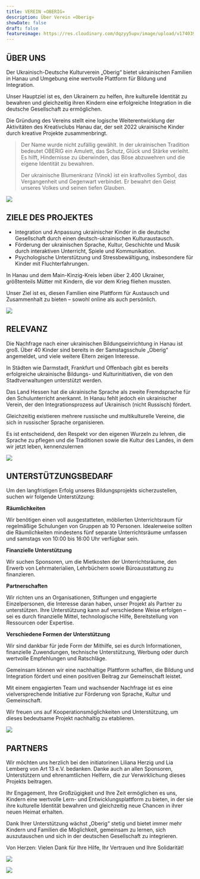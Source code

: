 ```yaml
---
title: VEREIN «OBERIG»
description: Über Verein «Oberig»
showDate: false
draft: false
featureimage: https://res.cloudinary.com/dqzyy5upv/image/upload/v1740394166/featured_chagg5.jpg
---
```

## ÜBER UNS

Der Ukrainisch-Deutsche Kulturverein „Oberig“ bietet ukrainischen Familien in Hanau und Umgebung eine wertvolle Plattform für Bildung und Integration.

Unser Hauptziel ist es, den Ukrainern zu helfen, ihre kulturelle Identität zu bewahren und gleichzeitig ihren Kindern eine erfolgreiche Integration in die deutsche Gesellschaft zu ermöglichen.

Die Gründung des Vereins stellt eine logische Weiterentwicklung der Aktivitäten des
Kreativclubs Hanau dar, der seit 2022 ukrainische Kinder durch kreative Projekte zusammenbringt.

> Der Name wurde nicht zufällig gewählt. In der ukrainischen Tradition bedeutet OBERIG ein Amulett, das Schutz, Glück und Stärke verleiht. Es hilft, Hindernisse zu überwinden, das Böse abzuwehren und die eigene Identität zu bewahren.
>
> Der ukrainische Blumenkranz (Vinok) ist ein kraftvolles Symbol, das Vergangenheit und Gegenwart verbindet. Er bewahrt den Geist unseres Volkes und seinen tiefen Glauben.

![](https://res.cloudinary.com/dqzyy5upv/image/upload/v1740741931/1_%D0%BF%D0%BE%D1%81%D1%82_11_page-0001_pxwzco.jpg)

## ZIELE DES PROJEKTES

* Integration und Anpassung ukrainischer Kinder in die deutsche Gesellschaft durch einen deutsch-ukrainischen Kulturaustausch.
* Förderung der ukrainischen Sprache, Kultur, Geschichte und Musik durch interaktiven Unterricht, Spiele und Kommunikation.
* Psychologische Unterstützung und Stressbewältigung, insbesondere für Kinder mit Fluchterfahrungen.

In Hanau und dem Main-Kinzig-Kreis leben über 2.400 Ukrainer, größtenteils Mütter
mit Kindern, die vor dem Krieg fliehen mussten.

Unser Ziel ist es, diesen Familien eine Plattform für Austausch und Zusammenhalt zu
bieten – sowohl online als auch persönlich.

![](https://res.cloudinary.com/dqzyy5upv/image/upload/v1740394167/img2_o94e0m.jpg)

## RELEVANZ

Die Nachfrage nach einer ukrainischen Bildungseinrichtung in Hanau ist groß. Über 40 Kinder sind bereits in der Samstagsschule „Oberig“ angemeldet, und viele weitere Eltern zeigen Interesse.

In Städten wie Darmstadt, Frankfurt und Offenbach gibt es bereits erfolgreiche ukrainische Bildungs- und Kulturinitiativen, die von den Stadtverwaltungen unterstützt werden.

Das Land Hessen hat die ukrainische Sprache als zweite Fremdsprache für den Schulunterricht anerkannt. In Hanau fehlt jedoch ein ukrainischer Verein, der den Integrationsprozess auf Ukrainisch (nicht Russisch) fördert. 

Gleichzeitig existieren mehrere russische und multikulturelle Vereine, die sich in russischer Sprache organisieren.

Es ist entscheidend, den Respekt vor den eigenen Wurzeln zu lehren, die Sprache zu pflegen und die Traditionen sowie die Kultur des Landes, in dem wir jetzt leben, kennenzulernen

![](https://res.cloudinary.com/dqzyy5upv/image/upload/v1740484881/20250221_151207_upsrxk.jpg)

## UNTERSTÜTZUNGSBEDARF

Um den langfristigen Erfolg unseres Bildungsprojekts sicherzustellen, suchen wir folgende Unterstützung:

**Räumlichkeiten**

Wir benötigen einen voll ausgestatteten, möblierten Unterrichtsraum für regelmäßige Schulungen von Gruppen ab 10 Personen. Idealerweise sollten die Räumlichkeiten mindestens fünf separate Unterrichtsräume umfassen und samstags von 10:00 bis 16:00 Uhr verfügbar sein.

**Finanzielle Unterstützung**

Wir suchen Sponsoren, um die Mietkosten der Unterrichtsräume, den Erwerb von Lehrmaterialien, Lehrbüchern sowie Büroausstattung zu finanzieren.

**Partnerschaften**

Wir richten uns an Organisationen, Stiftungen und engagierte Einzelpersonen, die Interesse daran haben, unser Projekt als Partner zu unterstützen. Ihre Unterstützung kann auf verschiedene Weise erfolgen – sei es durch finanzielle Mittel, technologische Hilfe, Bereitstellung von Ressourcen oder Expertise.

**Verschiedene Formen der Unterstützung**

Wir sind dankbar für jede Form der Mithilfe, sei es durch Informationen, finanzielle Zuwendungen, technische Unterstützung, Werbung oder durch wertvolle Empfehlungen und Ratschläge.

Gemeinsam können wir eine nachhaltige Plattform schaffen, die Bildung und Integration fördert und einen positiven Beitrag zur Gemeinschaft leistet.

Mit einem engagierten Team und wachsender Nachfrage ist es eine vielversprechende Initiative zur Förderung von Sprache, Kultur und Gemeinschaft.

Wir freuen uns auf Kooperationsmöglichkeiten und Unterstützung, um dieses bedeutsame Projekt nachhaltig zu etablieren.

![](https://res.cloudinary.com/dqzyy5upv/image/upload/v1740394167/img1_xyojuo.jpg)

## PARTNERS

Wir möchten uns herzlich bei den initiatorinen Liliana Herzig und Lia Lemberg von Art 13 e.V. bedanken. Danke auch an allen Sponsoren, Unterstützern und ehrenamtlichen Helfern, die zur Verwirklichung dieses Projekts beitragen.

Ihr Engagement, Ihre Großzügigkeit und Ihre Zeit ermöglichen es uns, Kindern eine wertvolle Lern- und Entwicklungsplattform zu bieten, in der sie ihre kulturelle Identität bewahren und gleichzeitig neue Chancen in ihrer neuen Heimat erhalten.

Dank Ihrer Unterstützung wächst „Oberig“ stetig und bietet immer mehr Kindern und Familien die Möglichkeit, gemeinsam zu lernen, sich auszutauschen und sich in der deutschen Gesellschaft zu integrieren.

Von Herzen: Vielen Dank für Ihre Hilfe, Ihr Vertrauen und Ihre Solidarität!

![](https://res.cloudinary.com/dqzyy5upv/image/upload/v1740740679/IMG_0643_ubkzpx.jpg)

![](https://res.cloudinary.com/dqzyy5upv/image/upload/v1740740787/5_rn3gz2.jpg)
